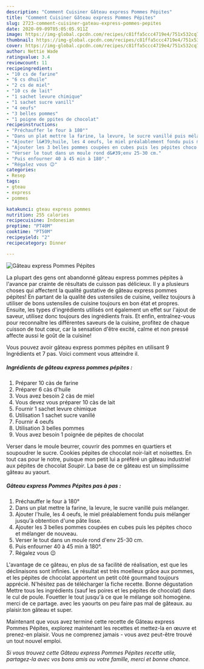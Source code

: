```yaml
---
description: "Comment Cuisiner Gâteau express Pommes Pépites"
title: "Comment Cuisiner Gâteau express Pommes Pépites"
slug: 2723-comment-cuisiner-gateau-express-pommes-pepites
date: 2020-09-09T05:05:05.911Z
image: https://img-global.cpcdn.com/recipes/c81ffa5ccc4719e4/751x532cq70/gateau-express-pommes-pepites-photo-principale-de-la-recette.jpg
thumbnail: https://img-global.cpcdn.com/recipes/c81ffa5ccc4719e4/751x532cq70/gateau-express-pommes-pepites-photo-principale-de-la-recette.jpg
cover: https://img-global.cpcdn.com/recipes/c81ffa5ccc4719e4/751x532cq70/gateau-express-pommes-pepites-photo-principale-de-la-recette.jpg
author: Nettie Wade
ratingvalue: 3.4
reviewcount: 11
recipeingredient:
- "10 cs de farine"
- "6 cs dhuile"
- "2 cs de miel"
- "10 cs de lait"
- "1 sachet levure chimique"
- "1 sachet sucre vanill"
- "4 oeufs"
- "3 belles pommes"
- "1 poigne de ppites de chocolat"
recipeinstructions:
- "Préchauffer le four à 180°"
- "Dans un plat mettre la farine, la levure, le sucre vanillé puis mélanger."
- "Ajouter l&#39;huile, les 4 oeufs, le miel préalablement fondu puis mélanger jusqu&#39;à obtention d&#39;une pâte lisse."
- "Ajouter les 3 belles pommes coupées en cubes puis les pépites choco et mélanger de nouveau."
- "Verser le tout dans un moule rond d&#39;env 25-30 cm."
- "Puis enfourner 40 à 45 min à 180°."
- "Régalez vous 😉"
categories:
- Resep
tags:
- gteau
- express
- pommes

katakunci: gteau express pommes 
nutrition: 255 calories
recipecuisine: Indonesian
preptime: "PT40M"
cooktime: "PT50M"
recipeyield: "2"
recipecategory: Dinner

---
```



![Gâteau express Pommes Pépites](https://img-global.cpcdn.com/recipes/c81ffa5ccc4719e4/751x532cq70/gateau-express-pommes-pepites-photo-principale-de-la-recette.jpg)

La plupart des gens ont abandonné gâteau express pommes pépites à l'avance par crainte de résultats de cuisson pas délicieux. Il y a plusieurs choses qui affectent la qualité gustative de gâteau express pommes pépites! En partant de la qualité des ustensiles de cuisine, veillez toujours à utiliser de bons ustensiles de cuisine toujours en bon état et propres. Ensuite, les types d'ingrédients utilisés ont également un effet sur l'ajout de saveur, utilisez donc toujours des ingrédients frais. Et enfin, entraînez-vous pour reconnaître les différentes saveurs de la cuisine, profitez de chaque cuisson de tout cœur, car la sensation d'être excité, calme et non pressé affecte aussi le goût de la cuisine!

<!--inarticleads1-->

Vous pouvez avoir gâteau express pommes pépites en utilisant 9 Ingrédients et 7 pas. Voici comment vous atteindre il.

##### Ingrédients de gâteau express pommes pépites :

1. Préparer 10 càs de farine
1. Préparer 6 càs d&#39;huile
1. Vous avez besoin 2 càs de miel
1. Vous devez vous préparer 10 càs de lait
1. Fournir 1 sachet levure chimique
1. Utilisation 1 sachet sucre vanillé
1. Fournir 4 oeufs
1. Utilisation 3 belles pommes
1. Vous avez besoin 1 poignée de pépites de chocolat


Verser dans le moule beurrer, couvrir des pommes en quartiers et soupoudrer le sucre. Cookies pépites de chocolat noir-lait et noisettes. En tout cas pour le notre, puisque mon petit lui a préféré un gâteau industriel aux pépites de chocolat *Soupir*. La base de ce gâteau est un simplissime gâteau au yaourt. 

<!--inarticleads2-->

##### Gâteau express Pommes Pépites pas à pas :

1. Préchauffer le four à 180°
1. Dans un plat mettre la farine, la levure, le sucre vanillé puis mélanger.
1. Ajouter l&#39;huile, les 4 oeufs, le miel préalablement fondu puis mélanger jusqu&#39;à obtention d&#39;une pâte lisse.
1. Ajouter les 3 belles pommes coupées en cubes puis les pépites choco et mélanger de nouveau.
1. Verser le tout dans un moule rond d&#39;env 25-30 cm.
1. Puis enfourner 40 à 45 min à 180°.
1. Régalez vous 😉


L&#39;avantage de ce gâteau, en plus de sa facilité de réalisation, est que les déclinaisons sont infinies. Le résultat est très moelleux grâce aux pommes, et les pépites de chocolat apportent un petit côté gourmand toujours apprécié. N&#39;hésitez pas de télécharger la fiche recette. Bonne dégustation Mettre tous les ingrédients (sauf les poires et les pépites de chocolat) dans le cul de poule. Fouetter le tout jusqu&#39;à ce que le mélange soit homogène. merci de ce partage. avec les yaourts on peu faire pas mal de gâteaux. au plaisir.ton gâteau et super. 

<!--inarticleads1-->

<p>
Maintenant que vous avez terminé cette recette de Gâteau express Pommes Pépites, explorez maintenant les recettes et mettez-la en œuvre et prenez-en plaisir. Vous ne comprenez jamais - vous avez peut-être trouvé un tout nouvel emploi.
</p>

<p>
<i>Si vous trouvez cette Gâteau express Pommes Pépites recette utile, partagez-la avec vos bons amis ou votre famille, merci et bonne chance.</i>
</p>
